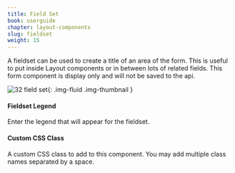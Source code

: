 ```yaml
---
title: Field Set
book: userguide
chapter: layout-components
slug: fieldset
weight: 15
---
```

A fieldset can be used to create a title of an area of the form. This is useful to put inside Layout components or in between lots of related fields. This form component is display only and will not be saved to the api.

![32 field set](https://cloud.githubusercontent.com/assets/13321142/13097238/305096f6-d4e5-11e5-871b-179a1dc24f47.png){: .img-fluid .img-thumbnail }

#### Fieldset Legend

Enter the legend that will appear for the fieldset.

#### Custom CSS Class

A custom CSS class to add to this component. You may add multiple class names separated by a space.
